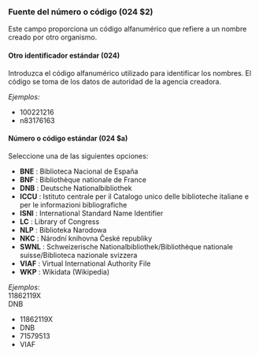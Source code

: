 ### Fuente del número o código (024 $2)

Este campo proporciona un código alfanumérico que refiere a un nombre creado por otro organismo.

#### Otro identificador estándar (024)

Introduzca el código alfanumérico utilizado para identificar los nombres. El código se toma de los datos de autoridad de la agencia creadora.

_Ejemplos:_
- 100221216
- n83176163

#### Número o código estándar (024 $a)

Seleccione una de las siguientes opciones:

- **BNE** : Biblioteca Nacional de España
- **BNF** : Bibliothèque nationale de France
- **DNB** : Deutsche Nationalbibliothek
- **ICCU** : Istituto centrale per il Catalogo unico delle biblioteche italiane e per le informazioni bibliografiche
- **ISNI** : International Standard Name Identifier
- **LC** : Library of Congress
- **NLP** : Biblioteka Narodowa
- **NKC** : Národní knihovna České republiky
- **SWNL** : Schweizerische Nationalbibliothek/Bibliothèque nationale suisse/Biblioteca nazionale svizzera
- **VIAF** : Virtual International Authority File
- **WKP** : Wikidata (Wikipedia)

_Ejemplos_:  
11862119X  
DNB

- 11862119X
- DNB
- 71579513
- VIAF
